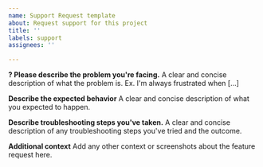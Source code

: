 ```yaml
---
name: Support Request template
about: Request support for this project
title: ''
labels: support
assignees: ''

---
```


**? Please describe the problem you're facing.**
A clear and concise description of what the problem is. Ex. I'm always frustrated when [...]

**Describe the expected behavior**
A clear and concise description of what you expected to happen.

**Describe troubleshooting steps you've taken.**
A clear and concise description of any troubleshooting steps you've tried and the outcome.

**Additional context**
Add any other context or screenshots about the feature request here.
